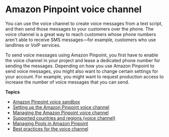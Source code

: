 # Amazon Pinpoint voice channel<a name="channels-voice"></a>

You can use the voice channel to create voice messages from a text script, and then send those messages to your customers over the phone\. The voice channel is a great way to reach customers whose phone numbers aren't able to receive SMS messages—for example, customers who use landlines or VoIP services\.

To send voice messages using Amazon Pinpoint, you first have to enable the voice channel in your project and lease a dedicated phone number for sending the messages\. Depending on how you use Amazon Pinpoint to send voice messages, you might also want to change certain settings for your account\. For example, you might want to request production access to increase the number of voice messages that you can send\.

**Topics**
+ [Amazon Pinpoint voice sandbox](channels-voice-sandbox.md)
+ [Setting up the Amazon Pinpoint voice channel](channels-voice-setup.md)
+ [Managing the Amazon Pinpoint voice channel](channels-voice-manage.md)
+ [Supported countries and regions \(voice channel\)](channels-voice-countries.md)
+ [Managing Pools in Amazon Pinpoint](channels-voice-managing-pools.md)
+ [Best practices for the voice channel](channels-voice-best-practices.md)